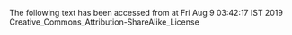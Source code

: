 The following text has been accessed from at Fri Aug 9 03:42:17 IST 2019
Creative_Commons_Attribution-ShareAlike_License
